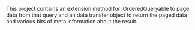 This project contains an extension method for IOrderedQueryable<T> to page 
data from that query and an data transfer object to return the paged data and 
various bits of meta information about the result.